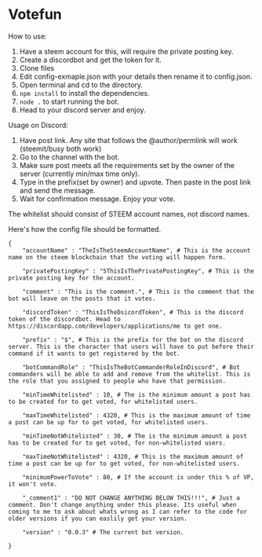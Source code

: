 # Votefun

How to use:

1. Have a steem account for this, will require the private posting key.
2. Create a discordbot and get the token for it.
3. Clone files
4. Edit config-exmaple.json with your details then rename it to config.json.
5. Open terminal and cd to the directory.
6. `npm install` to install the dependencies.
7. `node .` to start running the bot. 
8. Head to your discord server and enjoy.


Usage on Discord:

1. Have post link. Any site that follows the @author/permlink will work (steemit/busy both work)
2. Go to the channel with the bot. 
3. Make sure post meets all the requirements set by the owner of the server (currently min/max time only). 
4. Type in the prefix(set by owner) and upvote. Then paste in the post link and send the message.
5. Wait for confirmation message. Enjoy your vote.

The whitelist should consist of STEEM account names, not discord names.

Here's how the config file should be formatted. 
```
{
    "accountName" : "TheIsTheSteemAccountName", # This is the account name on the steem blockchain that the voting will happen form.
    
    "privatePostingKey" : "5ThisIsThePrivatePostingKey", # This is the private posting key for the account.
    
    "comment" : "This is the comment.", # This is the comment that the bot will leave on the posts that it votes.
    
    "discordToken" : "ThisIsTheDsicordToken", # This is the discord token of the discordbot. Head to https://discordapp.com/developers/applications/me to get one.
    
    "prefix" : "$", # This is the prefix for the bot on the discord server. This is the character that users will have to put before their command if it wants to get registered by the bot. 
    
    "botCommandRole" : "ThisIsTheBotCommanderRoleInDiscord", # Bot commanders will be able to add and remove from the whitelist. This is the role that you assigned to people who have that permission.
    
    "minTimeWhitelisted" : 10, # The is the minimum amount a post has to be created for to get voted, for whitelisted users.
    
    "maxTimeWhitelisted" : 4320, # This is the maximum amount of time a post can be up for to get voted, for whitelisted users.
    
    "minTimeNotWhitelisted" : 30, # The is the minimum amount a post has to be created for to get voted, for non-whitelisted users.
    
    "maxTimeNotWhitelisted" : 4320, # This is the maximum amount of time a post can be up for to get voted, for non-whitelisted users.
    
    "minimumPowerToVote" : 80, # If the account is under this % of VP, it won't vote.
    
    "_comment1" : "DO NOT CHANGE ANYTHING BELOW THIS!!!", # Just a comment. Don't change anything under this please. Its useful when coming to me to ask about whats wrong as I can refer to the code for older versions if you can easlily get your version.
    
    "version" : "0.0.3" # The current bot version.

}
```

